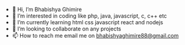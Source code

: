 - 👋 Hi, I’m Bhabishya Ghimire
- 👀 I’m interested in coding like php, java, javascript, c, c++ etc
- 🌱 I’m currently learning html css javascript react and nodejs
- 💞️ I’m looking to collaborate on any projects
- 📫 How to reach me  email me on bhabishyaghimire88@gmail.com

<!---
Bhabishya-123/Bhabishya-123 is a ✨ special ✨ repository because its `README.md` (this file) appears on your GitHub profile.
You can click the Preview link to take a look at your changes.
--->
